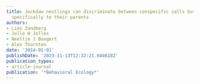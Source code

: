 ```yaml
---
title: Jackdaw nestlings can discriminate between conspecific calls but do not beg
  specifically to their parents
authors:
- Lies Zandberg
- Jolle W Jolles
- Neeltje J Boogert
- Alex Thornton
date: '2014-01-01'
publishDate: '2023-11-13T12:32:21.644618Z'
publication_types:
- article-journal
publication: '*Behavioral Ecology*'
---
```

